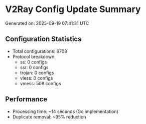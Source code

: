 # V2Ray Config Update Summary
Generated on: 2025-09-19 07:41:31 UTC

## Configuration Statistics
- Total configurations: 6708
- Protocol breakdown:
  - ss: 0 configs
  - ssr: 0 configs
  - trojan: 0 configs
  - vless: 0 configs
  - vmess: 508 configs

## Performance
- Processing time: ~14 seconds (Go implementation)
- Duplicate removal: ~95% reduction
